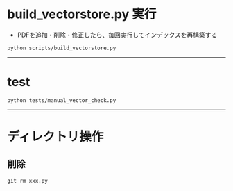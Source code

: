 # build_vectorstore.py 実行
- PDFを追加・削除・修正したら、毎回実行してインデックスを再構築する

```
python scripts/build_vectorstore.py
```

---

# test
```
python tests/manual_vector_check.py
```

---

# ディレクトリ操作
## 削除
```
git rm xxx.py
```